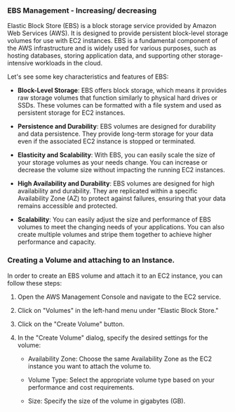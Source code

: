 ### EBS Management - Increasing/ decreasing

Elastic Block Store (EBS) is a block storage service provided by Amazon Web Services (AWS). It is designed to provide persistent block-level storage volumes for use with EC2 instances. EBS is a fundamental component of the AWS infrastructure and is widely used for various purposes, such as hosting databases, storing application data, and supporting other storage-intensive workloads in the cloud.

Let's see some key characteristics and features of EBS:

* **Block-Level Storage**: EBS offers block storage, which means it provides raw storage volumes that function similarly to physical hard drives or SSDs. These volumes can be formatted with a file system and used as persistent storage for EC2 instances.

* **Persistence and Durability**: EBS volumes are designed for durability and data persistence. They provide long-term storage for your data even if the associated EC2 instance is stopped or terminated.

* **Elasticity and Scalability**: With EBS, you can easily scale the size of your storage volumes as your needs change. You can increase or decrease the volume size without impacting the running EC2 instances.

* **High Availability and Durability**: EBS volumes are designed for high availability and durability. They are replicated within a specific Availability Zone (AZ) to protect against failures, ensuring that your data remains accessible and protected.

* **Scalability**: You can easily adjust the size and performance of EBS volumes to meet the changing needs of your applications. You can also create multiple volumes and stripe them together to achieve higher performance and capacity.

### Creating a Volume and attaching to an Instance.

In order to create an EBS volume and attach it to an EC2 instance, you can follow these steps:

1. Open the AWS Management Console and navigate to the EC2 service.
2. Click on "Volumes" in the left-hand menu under "Elastic Block Store."
3. Click on the "Create Volume" button.
4. In the "Create Volume" dialog, specify the desired settings for the volume:

    * Availability Zone: Choose the same Availability Zone as the EC2 instance you want to attach the volume to.

    * Volume Type: Select the appropriate volume type based on your performance and cost requirements.
    
    * Size: Specify the size of the volume in gigabytes (GB).

